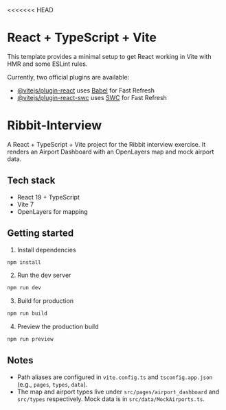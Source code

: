 <<<<<<< HEAD
# React + TypeScript + Vite

This template provides a minimal setup to get React working in Vite with HMR and some ESLint rules.

Currently, two official plugins are available:

- [@vitejs/plugin-react](https://github.com/vitejs/vite-plugin-react/blob/main/packages/plugin-react) uses [Babel](https://babeljs.io/) for Fast Refresh
- [@vitejs/plugin-react-swc](https://github.com/vitejs/vite-plugin-react/blob/main/packages/plugin-react-swc) uses [SWC](https://swc.rs/) for Fast Refresh

# Ribbit-Interview

A React + TypeScript + Vite project for the Ribbit interview exercise. It renders an Airport Dashboard with an OpenLayers map and mock airport data.

## Tech stack
- React 19 + TypeScript
- Vite 7
- OpenLayers for mapping

## Getting started

1) Install dependencies

```powershell
npm install
```

2) Run the dev server

```powershell
npm run dev
```

3) Build for production

```powershell
npm run build
```

4) Preview the production build

```powershell
npm run preview
```

## Notes
- Path aliases are configured in `vite.config.ts` and `tsconfig.app.json` (e.g., `pages`, `types`, `data`).
- The map and airport types live under `src/pages/airport_dashboard` and `src/types` respectively. Mock data is in `src/data/MockAirports.ts`.
```js
